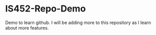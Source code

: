 # IS452-Repo-Demo
Demo to learn github.
I will be adding more to this repository as I learn about more features.
